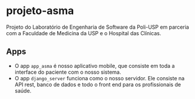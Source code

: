 # projeto-asma
Projeto do Laboratório de Engenharia de Software da Poli-USP em parceria com a Faculdade de Medicina da USP e o Hospital das Clínicas.

## Apps
- O app ```app_asma``` é nosso aplicativo mobile, que consiste em toda a interface do paciente com o nosso sistema.
- O app ```django_server``` funciona como o nosso servidor. Ele consiste na API rest, banco de dados e todo o front end para os profissionais de saúde.
